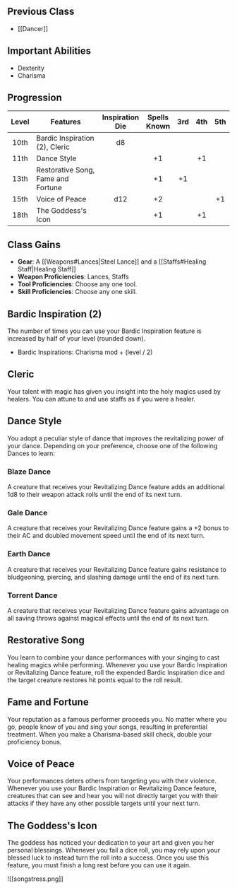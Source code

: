 ## Previous Class
- [[Dancer]]
## Important Abilities
- Dexterity
- Charisma
## Progression
| Level | Features                               | Inspiration<br>Die | Spells<br>Known | 3rd | 4th | 5th |
| :---: | -------------------------------------- | :----------------: | :-------------: | :-: | :-: | :-: |
| 10th  | Bardic Inspiration (2), Cleric         |         d8         |                 |     |     |     |
| 11th  | Dance Style                            |                    |       +1        |     | +1  |     |
| 13th  | Restorative Song, <br>Fame and Fortune |                    |       +1        | +1  |     |     |
| 15th  | Voice of Peace                         |        d12         |       +2        |     |     | +1  |
| 18th  | The Goddess's Icon                     |                    |       +1        |     | +1  |     |
## Class Gains
- **Gear**: A [[Weapons#Lances|Steel Lance]] and a [[Staffs#Healing Staff|Healing Staff]]
- **Weapon Proficiencies**: Lances, Staffs
- **Tool Proficiencies**: Choose any one tool.
- **Skill Proficiencies**: Choose any one skill.
## Bardic Inspiration (2)
The number of times you can use your Bardic Inspiration feature is increased by half of your level (rounded down).
- Bardic Inspirations: Charisma mod + (level / 2)
## Cleric
Your talent with magic has given you insight into the holy magics used by healers.
You can attune to and use staffs as if you were a healer.
## Dance Style
You adopt a peculiar style of dance that improves the revitalizing power of your dance. Depending on your preference, choose one of the following Dances to learn:
### Blaze Dance
A creature that receives your Revitalizing Dance feature adds an additional 1d8 to their weapon attack rolls until the end of its next turn.
### Gale Dance
A creature that receives your Revitalizing Dance feature gains a +2 bonus to their AC and doubled movement speed until the end of its next turn.
### Earth Dance
A creature that receives your Revitalizing Dance feature gains resistance to bludgeoning, piercing, and slashing damage until the end of its next turn.
### Torrent Dance
A creature that receives your Revitalizing Dance feature gains advantage on all saving throws against magical effects until the end of its next turn.
## Restorative Song
You learn to combine your dance performances with your singing to cast healing magics while performing.
Whenever you use your Bardic Inspiration or Revitalizing Dance feature, roll the expended Bardic Inspiration dice and the target creature restores hit points equal to the roll result.
## Fame and Fortune
Your reputation as a famous performer proceeds you. No matter where you go, people know of you and sing your songs, resulting in preferential treatment. When you make a Charisma-based skill check, double your proficiency bonus.
## Voice of Peace
Your performances deters others from targeting you with their violence.
Whenever you use your Bardic Inspiration or Revitalizing Dance feature, creatures that can see and hear you will not directly target you with their attacks if they have any other possible targets until your next turn.
## The Goddess's Icon
The goddess has noticed your dedication to your art and given you her personal blessings.
Whenever you fail a dice roll, you may rely upon your blessed luck to instead turn the roll into a success.
Once you use this feature, you must finish a long rest before you can use it again.

![[songstress.png]]